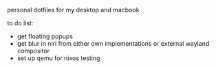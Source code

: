 personal dotfiles for my desktop and macbook

to do list:
- get floating popups
- get blur in niri from either own implementations or external wayland compositor
- set up qemu for nixos testing
